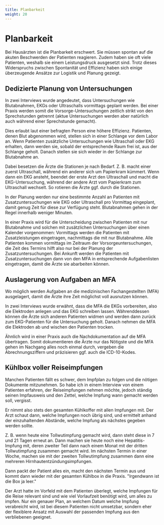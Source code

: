 ```yaml
---
title: Planbarkeit
weight: 20
---
```


# Planbarkeit

Bei Hausärzten ist die Planbarkeit erschwert. Sie müssen spontan auf die akuten Beschwerden der Patienten reagieren. Zudem haben sie oft viele Patienten, weshalb sie einem Leistungsdruck ausgesetzt sind. Trotz dieses Widerspruchs zwischen Spontanität und Effizienz haben sich einige überzeugende Ansätze zur Logistik und Planung gezeigt.

## Dedizierte Planung von Untersuchungen

In zwei Interviews wurde angedeutet, dass Untersuchungen wie Blutabnahmen, EKGs oder Ultraschalls vormittags geplant werden. Bei einer Praxis werden somit die Vorsorge-Untersuchungen zeitlich strikt von den Sprechstunden getrennt (aktue Untersuchungen werden aber natürlich auch während einer Sprechstunde gemacht).

Dies erlaubt laut einer befragten Person eine höhere Effizienz. Patienten, denen Blut abgenommen wird, stellen sich in einer Schlange vor dem Labor an. Wenn Patienten zusätzliche Untersuchungen wie Ultraschall oder EKG erhalten, dann werden sie, sobald der entsprechende Raum frei ist, aus der Schlange geholt. Danach stellen sie sich wieder in der Schlange zur Blutabnahme an.

Dabei besetzen die Ärzte die Stationen je nach Bedarf. Z. B. macht einer zuerst Ultraschall, während ein anderer sich um Papierkram kümmert. Wenn dann ein EKG ansteht, beendet der erste Arzt den Ultraschall und macht die EKG-Untersuchung, während der andere Arzt vom Papierkram zum Ultraschall wechselt. So rotieren die Ärzte ggf. durch die Stationen.

In der Planung werden nur eine bestimmte Anzahl an Patienten mit Zusatzuntersuchungen wie EKG oder Ultraschall pro Vormittag eingeplant, damit genug Zeit für diese zur Verfügung steht. Blutabnahmen gehen in der Regel innerhalb weniger Minuten.

In einer Praxis wird für die Unterscheidung zwischen Patienten mit nur Blutabnahme und solchen mit zusätzlichen Untersuchungen über einen Kalender vorgenommen: Vormittags werden die Patienten mit Zusatzleistungen eingetragen, nachmittags die mit nur Blutabnahme. Alle Patienten kommen vormittags im Zeitraum der Vorsorgeuntersuchungen, die Zeit des Termins hilft also nur bei der Planung der Zusatzuntersuchungen. Bei Ankunft werden die Patienten mit Zusatzuntersuchungen dann von den MFA in entsprechende Aufgabenlisten eingetragen, damit die Ärzte sie abarbeiten können.

## Auslagerung von Aufgaben an MFA

Wo möglich werden Aufgaben an die medizinischen Fachangestellten (MFA) ausgelagert, damit die Ärzte ihre Zeit möglichst voll ausnutzen können.

In zwei Interviews wurde erwähnt, dass die MFA die EKGs vorbereiten, also die Elektroden anlegen und das EKG schreiben lassen. Währenddessen können die Ärzte sich anderen Patienten widmen und werden dann zurück zum EKG-Patienten für die Untersuchung geholt. Danach nehmen die MFA die Elektroden ab und wischen den Patienten trocken.

Ähnlich wird in einer Praxis auch die Nachdokumentation auf die MFA übertragen. Somit dokumentieren die Ärzte nur das Nötigste und die MFA gehen im Nachgang alles noch einmal durch, vergeben die Abrechnungsziffern und präzisieren ggf. auch die ICD-10-Kodes.

## Kühlbox voller Reiseimpfungen

Manchen Patienten fällt es schwer, dem Impfplan zu folgen und die nötigen Dokumente mitzunehmen. So habe ich in einem Interview von einem Patienten erfahren, der Reiseimpfungen nehmen möchte, jedoch ständig seinen Impfausweis und den Zettel, welche Impfung wann gemacht werden soll, vergisst.

Er nimmt also stets den gesamten Kühlkoffer mit allen Impfungen mit. Der Arzt schaut dann, welche Impfungen noch übrig sind, und ermittelt anhand der einzuhaltenden Abstände, welche Impfung als nächstes gegeben werden sollte.

Z. B. wenn heute eine Tollwutimpfung gemacht wird, dann steht diese in 7 und 21 Tagen erneut an. Dann machen sie heute noch eine Hepatitis-Impfung mit, deren zweiter Teil dann nach einem Monat mit der dritten Tollwutimpfung zusammen gemacht wird. Im nächsten Termin in einer Woche, machen sie mit der zweiten Tollwutimpfung zusammen dann eine mehreren Hirnhautentzündungsimpfungen.

Dann packt der Patient alles ein, macht den nächsten Termin aus und kommt dann wieder mit der gesamten Kühlbox in die Praxis. "Irgendwann ist die Box ja leer."

Der Arzt hatte im Vorfeld mit dem Patienten überlegt, welche Impfungen für die Reise relevant sind und wie viel Vorlaufzeit benötigt wird, um alles zu impfen. Nur ein genauer Plan, an welchem Datum welche Impfung verabreicht wird, ist bei diesem Patienten nicht umsetzbar, sondern eher der flexiblere Ansatz mit Auswahl der passenden Impfung aus den verbliebenen geeignet.

